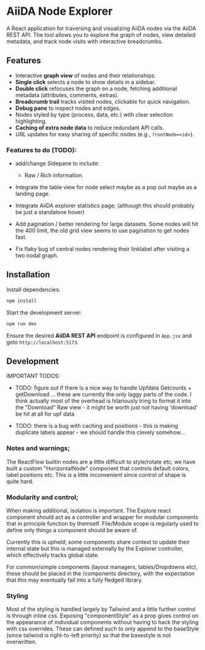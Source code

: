 # AiiDA Node Explorer

A React application for traversing and visualizing AiiDA nodes via the AiiDA REST API. The tool allows you to explore the graph of nodes, view detailed metadata, and track node visits with interactive breadcrumbs.

## Features

- Interactive **graph view** of nodes and their relationships.
- **Single click** selects a node to show details in a sidebar.
- **Double click** refocuses the graph on a node, fetching additional metadata (attributes, comments, extras).
- **Breadcrumb trail** tracks visited nodes, clickable for quick navigation.
- **Debug pane** to inspect nodes and edges.
- Nodes styled by type (process, data, etc.) with clear selection highlighting.
- **Caching of extra node data** to reduce redundant API calls.
- URL updates for easy sharing of specific nodes (e.g., `?rootNode=<id>`).

### Features to do (TODO):

- add/change Sidepane to include:
  - Raw / Rich information.
- Integrate the table view for node select maybe as a pop out maybe as a landing page.

- Integrate AiiDA explorer statistics page; (although this should probably be just a standalone hover)

- Add pagination / better rendering for large datasets. Some nodes will hit the 400 limit, the old grid view seems to use pagination to get nodes fast.

- Fix flaky bug of central nodes rendering their linklabel after visiting a two nodal graph.

## Installation

Install dependencies:

```bash
npm install
```

Start the development server:

```bash
npm run dev
```

Ensure the desired **AiiDA REST API** endpoint is configured in `App.jsx` and goto `http://localhost:5173`.

## Development

IMPORTANT TODOS:

- TODO: figure out if there is a nice way to handle Upfdata Getcounts + getDownload ... these are currently the only laggy parts of the code. I think actually most of the overhead is hilariously tring to format it into the "Download" Raw view - it might be worth just not having 'download' be hit at all for upf data

- TODO: there is a bug with caching and positions - this is making duplicate labels appear - we should handle this clevely somehow...

### Notes and warnings;

The ReactFlow builtin nodes are a little difficult to style/rotate etc; we have built a custom "HorizontalNode" component that controls default colors, label positions etc. This is a little inconvenient since control of shape is quite hard.

### Modularity and control;

When making additional, isolation is important. The Explore react component should act as a controller and wrapper for modular components that in principle function by themself. File/Module scope is regularly used to define only things a component should be aware of.

Currently this is upheld; some components share context to update their internal state but this is managed externally by the Explorer controller, which effectively tracks global state.

For common/simple components (layout managers, tables/Dropdowns etc), these should be placed in the /components directory, with the expectation that this may eventually fall into a fully fledged library.

### Styling

Most of the styling is handled largely by Tailwind and a little further control is through inline css. Exposing "componentStyle" as a prop gives control on the appearance of individual components without having to hack the styling with css overrides. These can defined such to only append to the baseStyle (since tailwind is right-to-left priority) so that the basestyle is not overwritten.

